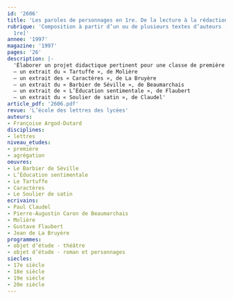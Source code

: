```yaml
---
id: '2606'
title: 'Les paroles de personnages en 1re. De la lecture à la rédaction d’un sujet '
rubrique: 'Composition à partir d’un ou de plusieurs textes d’auteurs [agrégation,
  1re]'
annee: '1997'
magazine: '1997'
pages: '26'
description: |-
  'Élaborer un projet didactique pertinent pour une classe de première à partir de cinq extraits :
  – un extrait du « Tartuffe », de Molière
  – un extrait des « Caractères », de La Bruyère
  – un extrait du « Barbier de Séville », de Beaumarchais
  – un extrait de « L’Éducation sentimentale », de Flaubert
  – un extrait du « Soulier de satin », de Claudel'
article_pdf: '2606.pdf'
revue: 'L’école des lettres des lycées'
auteurs:
- Françoise Argod-Dutard
disciplines:
- lettres
niveau_etudes:
- première
- agrégation
oeuvres:
- Le Barbier de Séville
- L’Éducation sentimentale
- Le Tartuffe
- Caractères
- Le Soulier de satin
ecrivains:
- Paul Claudel
- Pierre-Augustin Caron de Beaumarchais
- Molière
- Gustave Flaubert
- Jean de La Bruyère
programmes:
- objet d’étude - théâtre
- objet d’étude - roman et personnages
siecles:
- 17e siècle
- 18e siècle
- 19e siècle
- 20e siècle
---
```

